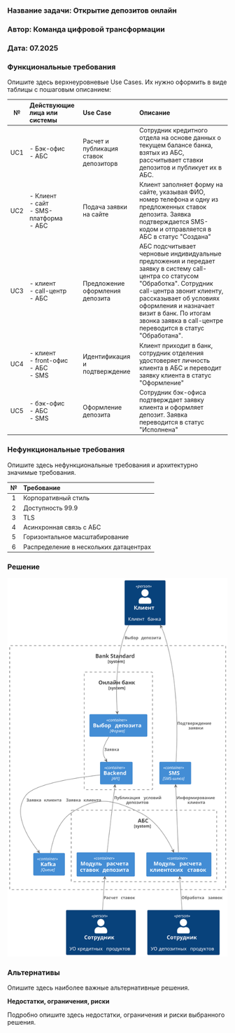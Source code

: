 ### <a name="_b7urdng99y53"></a>**Название задачи:** Открытие депозитов онлайн
### <a name="_hjk0fkfyohdk"></a>**Автор:** Команда цифровой трансформации
### <a name="_uanumrh8zrui"></a>**Дата:** 07.2025
### <a name="_3bfxc9a45514"></a>**Функциональные требования**
Опишите здесь верхнеуровневые Use Cases. Их нужно оформить в виде таблицы с пошаговым описанием:

|**№**|**Действующие лица или системы**|**Use Case**|**Описание**|
| :-: | :- | :- | :- |
| UC1 | - Бэк-офис <br> - АБС | Расчет и публикация ставок депозиторв | Сотрудник кредитного отдела на основе данных о текущем балансе банка, взятых из АБС, рассчитывает ставки депозитов и публикует их в АБС. | 
| UC2 | - Клиент <br> - сайт <br> - SMS-платформа <br> - АБС| Подача заявки на сайте| Клиент заполняет форму на сайте, указывая ФИО, номер телефона и одну из предложенных ставок депозита. Заявка подтверждается SMS-кодом и отправляется в АБС в статус "Создана" |
| UC3 | - клиент <br> - call-центр <br> - АБС| Предложение оформления депозита | АБС подсчитывает черновые индивидуальные предложения и передает заявку в систему call-центра со статусом "Обработка". Сотрудник call-центра звонит клиенту, рассказывает об условиях оформления и назначает визит в банк. По итогам звонка заявка в call-центре переводится в статус "Обработана". | 
| UC4 | - клиент <br> - front-офис <br> - АБС <br> - SMS | Идентификация и подтверждение | Клиент приходит в банк, сотрудник отделения удостоверяет личность клиента в АБС и переводит заявку клиента в статус "Оформление" | 
| UC5 | - бэк-офис <br> - АБС <br> - SMS | Оформление депозита | Сотрудник бэк-офиса подтверждает заявку клиента и оформляет депозит. Заявка переводится в статус "Исполнена" |

### <a name="_u8xz25hbrgql"></a>**Нефункциональные требования**
Опишите здесь нефункциональные требования и архитектурно значимые требования.

|**№**|**Требование**|
| :-: | :- |
| 1 | Корпоративный стиль |
| 2 | Доступность 99.9 |
| 3 | TLS |
| 4 | Асинхронная связь с АБС |
| 5 | Горизонтальное масштабирование |
| 6 | Распределение в нескольких датацентрах |

### <a name="_qmphm5d6rvi3"></a>**Решение**

![context](context.svg)

### <a name="_bjrr7veeh80c"></a>**Альтернативы**
Опишите здесь наиболее важные альтернативные решения.

**Недостатки, ограничения, риски**

Подробно опишите здесь недостатки, ограничения и риски выбранного решения.

